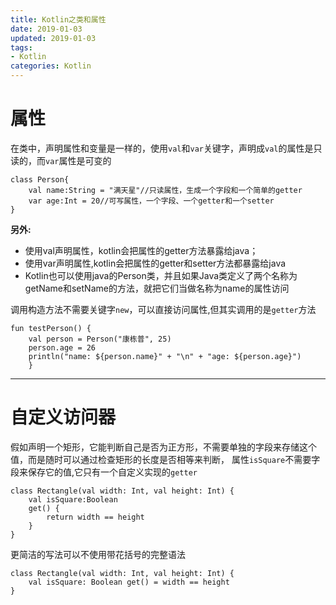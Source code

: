 ```yaml
---
title: Kotlin之类和属性
date: 2019-01-03
updated: 2019-01-03
tags:
- Kotlin
categories: Kotlin
---
```





# 属性
在类中，声明属性和变量是一样的，使用`val`和`var`关键字，声明成`val`的属性是只读的，而`var`属性是可变的



    class Person{
        val name:String = "满天星"//只读属性，生成一个字段和一个简单的getter
        var age:Int = 20//可写属性，一个字段、一个getter和一个setter
    }
**另外:**
- 使用val声明属性，kotlin会把属性的getter方法暴露给java；
- 使用var声明属性,kotlin会把属性的getter和setter方法都暴露给java
- Kotlin也可以使用java的Person类，并且如果Java类定义了两个名称为 getName和setName的方法，就把它们当做名称为name的属性访问


调用构造方法不需要关键字`new`，可以直接访问属性,但其实调用的是`getter`方法


    fun testPerson() {
        val person = Person("康栋普", 25)
        person.age = 26
        println("name: ${person.name}" + "\n" + "age: ${person.age}")
        }
---

# 自定义访问器

假如声明一个矩形，它能判断自己是否为正方形，不需要单独的字段来存储这个值，而是随时可以通过检查矩形的长度是否相等来判断，
属性`isSquare`不需要字段来保存它的值,它只有一个自定义实现的`getter`

    class Rectangle(val width: Int, val height: Int) {
        val isSquare:Boolean
        get() {
            return width == height
        }
    }

更简洁的写法可以不使用带花括号的完整语法


    class Rectangle(val width: Int, val height: Int) {
        val isSquare: Boolean get() = width == height
    }
